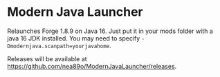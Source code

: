 # Modern Java Launcher

Relaunches Forge 1.8.9 on Java 16. Just put it in your mods folder with a java 16 JDK installed.
You may need to specify `-Dmodernjava.scanpath=yourjavahome`.

Releases will be available at https://github.com/nea89o/ModernJavaLauncher/releases.